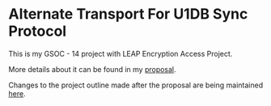 Alternate Transport For U1DB Sync Protocol
==========================================

This is my GSOC - 14 project with LEAP Encryption Access Project.

More details about it can be found in my [proposal](http://www.google-melange.com/gsoc/proposal/public/google/gsoc2014/indradhanush/5668600916475904).

Changes to the project outline made after the proposal are being maintained [here](https://docs.google.com/document/d/1XE_LwxGACQNNMU1f7dwvkbaOojd4kFGWoBaJb69X7-A/edit?usp=sharing).

